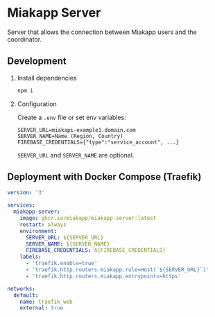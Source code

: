 # Miakapp Server

Server that allows the connection between Miakapp users and the coordinator.

## Development

1. Install dependencies

    ```sh
    npm i
    ```

2. Configuration

    Create a `.env` file or set env variables:

    ```properties
    SERVER_URL=miakapi-example1.domain.com
    SERVER_NAME=Name (Region, Country)
    FIREBASE_CREDENTIALS={"type":"service_account", ...}
    ```

    `SERVER_URL` and `SERVER_NAME` are optional.

## Deployment with Docker Compose (Traefik)

```yml
version: '3'

services:
  miakapp-server:
    image: ghcr.io/miakapp/miakapp-server:latest
    restart: always
    environment:
      SERVER_URL: ${SERVER_URL}
      SERVER_NAME: ${SERVER_NAME}
      FIREBASE_CREDENTIALS: ${FIREBASE_CREDENTIALS}
    labels:
      - 'traefik.enable=true'
      - 'traefik.http.routers.miakapp.rule=Host(`${SERVER_URL}`)'
      - 'traefik.http.routers.miakapp.entrypoints=https'

networks:
  default:
    name: traefik_web
    external: true
```
